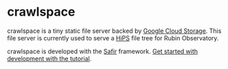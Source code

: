 # crawlspace

crawlspace is a tiny static file server backed by [Google Cloud Storage](https://cloud.google.com/storage).
This file server is currently used to serve a [HiPS](https://www.ivoa.net/documents/HiPS/) file tree for Rubin Observatory.

crawlspace is developed with the [Safir](https://safir.lsst.io) framework.
[Get started with development with the tutorial](https://safir.lsst.io/set-up-from-template.html).
